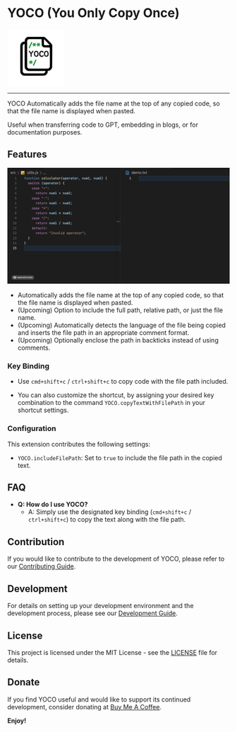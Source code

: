 # YOCO (You Only Copy Once)

<img src="images/logo.png" alt="YOCO Logo" width="128px" height="128px">

---

YOCO Automatically adds the file name at the top of any copied code, so that the file name is displayed when pasted.

Useful when transferring code to GPT, embedding in blogs, or for documentation purposes.

## Features

![Feature GIF](images/demo.gif)

- Automatically adds the file name at the top of any copied code, so that the file name is displayed when pasted.
- (Upcoming) Option to include the full path, relative path, or just the file name.
- (Upcoming) Automatically detects the language of the file being copied and inserts the file path in an appropriate comment format.
- (Upcoming) Optionally enclose the path in backticks instead of using comments.

### Key Binding

- Use `cmd+shift+c` / `ctrl+shift+c` to copy code with the file path included.

- You can also customize the shortcut, by assigning your desired key combination to the command `YOCO.copyTextWithFilePath` in your shortcut settings.

### Configuration

This extension contributes the following settings:

- `YOCO.includeFilePath`: Set to `true` to include the file path in the copied text.

## FAQ

- **Q: How do I use YOCO?**
  - A: Simply use the designated key binding (`cmd+shift+c` / `ctrl+shift+c`) to copy the text along with the file path.

## Contribution

If you would like to contribute to the development of YOCO, please refer to our [Contributing Guide](CONTRIBUTING.md).

## Development

For details on setting up your development environment and the development process, please see our [Development Guide](DEVELOPMENT.md).

## License

This project is licensed under the MIT License - see the [LICENSE](LICENSE) file for details.

## Donate

If you find YOCO useful and would like to support its continued development, consider donating at [Buy Me A Coffee](https://buymeacoffee.com/yoco).

**Enjoy!**
